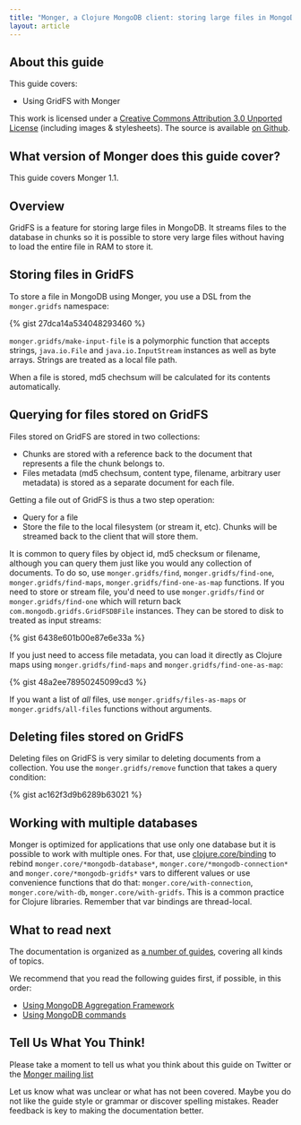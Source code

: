 ```yaml
---
title: "Monger, a Clojure MongoDB client: storing large files in MongoDB using GridFS | MongoDB library for Clojure"
layout: article
---
```


## About this guide

This guide covers:

 * Using GridFS with Monger


This work is licensed under a <a rel="license" href="http://creativecommons.org/licenses/by/3.0/">Creative Commons Attribution 3.0 Unported License</a> (including images & stylesheets). The source is available [on Github](https://github.com/clojurewerkz/monger.docs).


## What version of Monger does this guide cover?

This guide covers Monger 1.1.


## Overview

GridFS is a feature for storing large files in MongoDB. It streams files to the database in chunks so it is possible to store very large files
without having to load the entire file in RAM to store it.


## Storing files in GridFS

To store a file in MongoDB using Monger, you use a DSL from the `monger.gridfs` namespace:

{% gist 27dca14a534048293460 %}

`monger.gridfs/make-input-file` is a polymorphic function that accepts strings, `java.io.File` and `java.io.InputStream` instances as well as
byte arrays. Strings are treated as a local file path.

When a file is stored, md5 chechsum will be calculated for its contents automatically.


## Querying for files stored on GridFS

Files stored on GridFS are stored in two collections:

 * Chunks are stored with a reference back to the document that represents a file the chunk belongs to.
 * Files metadata (md5 chechsum, content type, filename, arbitrary user metadata) is stored as a separate document for each file.

Getting a file out of GridFS is thus a two step operation:

 * Query for a file
 * Store the file to the local filesystem (or stream it, etc). Chunks will be streamed back to the client that will store them.

It is common to query files by object id, md5 checksum or filename, although you can query them just like you would any collection
of documents. To do so, use `monger.gridfs/find`, `monger.gridfs/find-one`, `monger.gridfs/find-maps`, `monger.gridfs/find-one-as-map`
functions. If you need to store or stream file, you'd need to use `monger.gridfs/find` or `monger.gridfs/find-one` which will
return back `com.mongodb.gridfs.GridFSDBFile` instances. They can be stored to disk to treated as input streams:

{% gist 6438e601b00e87e6e33a %}

If you just need to access file metadata, you can load it directly as Clojure maps using `monger.gridfs/find-maps` and `monger.gridfs/find-one-as-map`:

{% gist 48a2ee78950245099cd3 %}

If you want a list of *all* files, use `monger.gridfs/files-as-maps` or `monger.gridfs/all-files` functions without arguments.


## Deleting files stored on GridFS

Deleting files on GridFS is very similar to deleting documents from a collection. You use the `monger.gridfs/remove` function that takes a query condition:

{% gist ac162f3d9b6289b63021 %}


## Working with multiple databases

Monger is optimized for applications that use only one database but it is possible to work with multiple ones. For that, use [clojure.core/binding](http://clojuredocs.org/clojure_core/clojure.core/binding) to rebind
`monger.core/*mongodb-database*`, `monger.core/*mongodb-connection*` and `monger.core/*mongodb-gridfs*` vars to different values or use convenience functions
that do that: `monger.core/with-connection`, `monger.core/with-db`, `monger.core/with-gridfs`. This is a common practice for Clojure libraries. Remember that
var bindings are thread-local.



## What to read next

The documentation is organized as [a number of guides](/articles/guides.html), covering all kinds of topics.

We recommend that you read the following guides first, if possible, in this order:

 * [Using MongoDB Aggregation Framework](/articles/aggregation.html)
 * [Using MongoDB commands](/articles/commands.html)



## Tell Us What You Think!

Please take a moment to tell us what you think about this guide on Twitter or the [Monger mailing list](https://groups.google.com/forum/#!forum/clojure-mongodb)

Let us know what was unclear or what has not been covered. Maybe you do not like the guide style or grammar or discover spelling mistakes. Reader feedback is key to making the documentation better.
